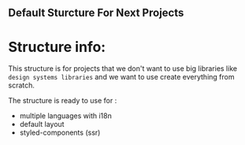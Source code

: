 ## Default Sturcture For Next Projects

# Structure info:

This structure is for projects that we don't want to use big libraries like `design systems libraries` and we want to use create everything from scratch.

The structure is ready to use for :

- multiple languages with i18n
- default layout
- styled-components (ssr)
